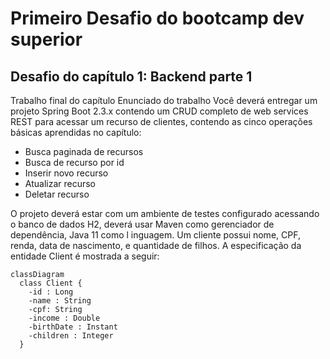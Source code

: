 <h1>Primeiro Desafio do bootcamp dev superior</h1>

<h2>Desafio do capítulo 1: Backend parte 1</h2>

<p>Trabalho final do capítulo
Enunciado do trabalho
Você deverá entregar um projeto Spring Boot 2.3.x contendo um CRUD completo de web
services REST para acessar um recurso de clientes, contendo as cinco operações básicas
aprendidas no capítulo:</p>
<ul>
  <li>Busca paginada de recursos</li>
  <li>Busca de recurso por id</li>
  <li>Inserir novo recurso</li>
  <li>Atualizar recurso</li>
  <li>Deletar recurso</li>
</ul>
<p>O projeto deverá estar com um ambiente de testes configurado acessando o banco de dados
H2, deverá usar Maven como gerenciador de dependência, Java 11 como l inguagem.
Um cliente possui nome, CPF, renda, data de nascimento, e quantidade de filhos. A
especificação da entidade Client é mostrada a seguir:
</p>

```mermaid
classDiagram  
  class Client {
    -id : Long
    -name : String
    -cpf: String
    -income : Double
    -birthDate : Instant
    -children : Integer
  }
```
